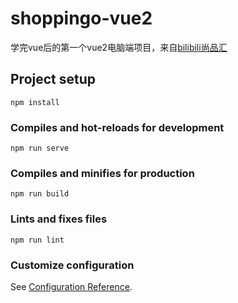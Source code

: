 # shoppingo-vue2

学完vue后的第一个vue2电脑端项目，来自[bilibili尚品汇](https://www.bilibili.com/video/BV1Vf4y1T7bw?p=2&spm_id_from=pageDriver&vd_source=c074cfcb590f03ed244ef1b7890c7837)

## Project setup
```
npm install
```

### Compiles and hot-reloads for development
```
npm run serve
```

### Compiles and minifies for production
```
npm run build
```

### Lints and fixes files
```
npm run lint
```

### Customize configuration
See [Configuration Reference](https://cli.vuejs.org/config/).
